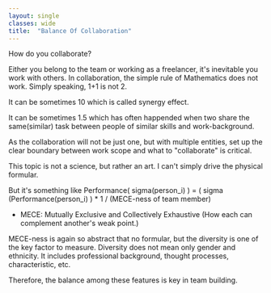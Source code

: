 ```yaml
---
layout: single
classes: wide
title:  "Balance Of Collaboration"
---
```


How do you collaborate?  

Either you belong to the team or working as a freelancer,
it's inevitable you work with others.
In collaboration, the simple rule of Mathematics does not work.
Simply speaking, 1+1 is not 2.  

It can be sometimes 10 which is called synergy effect.  

It can be sometimes 1.5 which has often happended when two share the same(similar) task between people of similar skills and work-background.  

As the collaboration will not be just one, but with multiple entities, set up the clear boundary between work scope and what to "collaborate" is critical.

This topic is not a science, but rather an art.
I can't simply drive the physical formular.

But it's something like 
Performance( sigma(person_i) ) =  ( sigma (Performance(person_i) ) * 1 / (MECE-ness of team member)

* MECE: Mutually Exclusive and Collectively Exhaustive (How each can complement another's weak point.)

MECE-ness is again so abstract that no formular, but the diversity is one of the key factor to measure.
Diversity does not mean only gender and ethnicity. It includes professional background, thought processes, characteristic, etc.

Therefore, the balance among these features is key in team building. 
